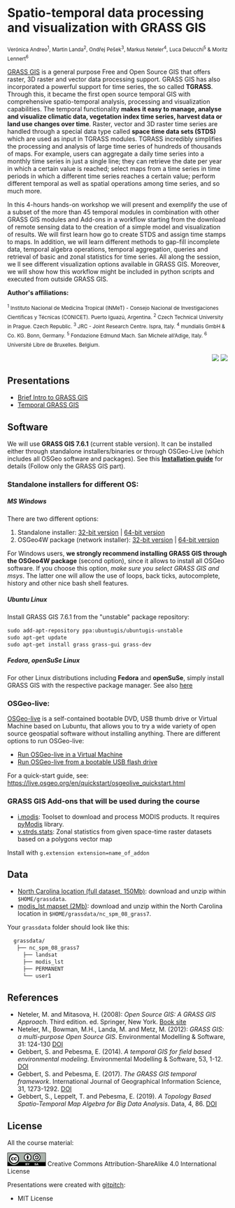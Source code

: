 # Spatio-temporal data processing and visualization with GRASS GIS

<sub>Verónica Andreo<sup>1</sup>, Martin Landa<sup>2</sup>, Ondřej Pešek<sup>3</sup>, Markus Neteler<sup>4</sup>, Luca Delucchi<sup>5</sup> & Moritz Lennert<sup>6</sup></sub>


[GRASS GIS](https://grass.osgeo.org) is a general purpose Free and Open 
Source GIS that offers raster, 3D raster and vector data processing support.
GRASS GIS has also incorporated a powerful support for time series, 
the so called **TGRASS**. Through this, it became the first open source 
temporal GIS with comprehensive spatio-temporal analysis, processing and
visualization capabilities. 
The temporal functionality **makes it easy to manage, analyse and 
visualize climatic data, vegetation index time series, harvest data or 
land use changes over time**. Raster, vector and 3D raster time series 
are handled through a special data type called **space time data sets 
(STDS)** which are used as input in TGRASS modules. TGRASS incredibly 
simplifies the processing and analysis of large time series of hundreds 
of thousands of maps. For example, users can aggregate a daily time 
series into a monthly time series in just a single line; they can 
retrieve the date per year in which a certain value is reached; select 
maps from a time series in time periods in which a different time 
series reaches a certain value; perform different temporal as well as 
spatial operations among time series, and so much more. 

In this 4-hours hands-on workshop we will present and exemplify the use 
of a subset of the more than 45 temporal modules in combination with 
other GRASS GIS modules and Add-ons in a workflow starting from the 
download of remote sensing data to the creation of a simple model and 
visualization of results. We will first learn how go to create STDS and 
assign time stamps to maps. In addition, we will learn different methods
to gap-fill incomplete data, temporal algebra operations, temporal 
aggregation, queries and retrieval of basic and zonal statistics for 
time series. All along the session, we ll see different visualization 
options available in GRASS GIS. Moreover, we will show how this 
workflow might be included in python scripts and executed from outside 
GRASS GIS.


**Author's affiliations:**

<sub>
<sup>1</sup> Instituto Nacional de Medicina Tropical (INMeT) - Consejo Nacional de Investigaciones Científicas y Técnicas (CONICET). Puerto Iguazú, Argentina.
<sup>2</sup> Czech Technical University in Prague. Czech Republic.
<sup>3</sup> JRC - Joint Research Centre. Ispra, Italy.
<sup>4</sup> mundialis GmbH & Co. KG. Bonn, Germany.
<sup>5</sup> Fondazione Edmund Mach. San Michele all’Adige, Italy.
<sup>6</sup> Université Libre de Bruxelles. Belgium.
</sub>


<p align="right">
    <img src="https://2019.foss4g.org/wp-content/uploads/2018/07/logo-site.png" width="250">
    <img src="https://grass.osgeo.org/uploads/images/logo/grassgis_logo_colorlogo_text_alphabg.png" width="150">
</p>

## Presentations

* [Brief Intro to GRASS GIS](https://gitpitch.com/veroandreo/tgrass-foss4g2019/master?p=slides/intro)
* [Temporal GRASS GIS](https://gitpitch.com/veroandreo/tgrass-foss4g2019/master?p=slides/tgrass)

## Software

We will use **GRASS GIS 7.6.1** (current stable version). It can be installed either 
through standalone installers/binaries or through OSGeo-Live (which includes all
OSGeo software and packages). See this 
[**Installation guide**](https://gitpitch.com/veroandreo/grass-gis-conae/master?p=slides/00_installation&grs=gitlab) 
for details (Follow only the GRASS GIS part).

### Standalone installers for different OS:

##### MS Windows

There are two different options:
1. Standalone installer: [32-bit version](https://grass.osgeo.org/grass76/binary/mswindows/native/x86/WinGRASS-7.6.1-1-Setup-x86.exe) | [64-bit version](https://grass.osgeo.org/grass76/binary/mswindows/native/x86_64/WinGRASS-7.6.1-1-Setup-x86_64.exe) 
2. OSGeo4W package (network installer): [32-bit version](http://download.osgeo.org/osgeo4w/osgeo4w-setup-x86.exe) | [64-bit version](http://download.osgeo.org/osgeo4w/osgeo4w-setup-x86_64.exe) 

For Windows users, **we strongly recommend installing GRASS GIS through the OSGeo4W package** (second option), 
since it allows to install all OSGeo software. If you choose this option, 
*make sure you select GRASS GIS and msys*. The latter one will allow 
the use of loops, back ticks, autocomplete, history and other nice bash shell
features.

##### Ubuntu Linux

Install GRASS GIS 7.6.1 from the "unstable" package repository:

```
sudo add-apt-repository ppa:ubuntugis/ubuntugis-unstable
sudo apt-get update
sudo apt-get install grass grass-gui grass-dev
```

##### Fedora, openSuSe Linux

For other Linux distributions including **Fedora** and **openSuSe**, simply install GRASS GIS with the respective package manager. See also [here](https://grass.osgeo.org/download/software/)

### OSGeo-live: 

[OSGeo-live](https://live.osgeo.org/) is a self-contained bootable DVD, USB thumb
drive or Virtual Machine based on Lubuntu, that allows you to try a wide variety
of open source geospatial software without installing anything. There are 
different options to run OSGeo-live:

* [Run OSGeo-live in a Virtual Machine](https://live.osgeo.org/en/quickstart/virtualization_quickstart.html)
* [Run OSGeo-live from a bootable USB flash drive](https://live.osgeo.org/en/quickstart/usb_quickstart.html)

For a quick-start guide, see: https://live.osgeo.org/en/quickstart/osgeolive_quickstart.html

### GRASS GIS Add-ons that will be used during the course

* [i.modis](https://grass.osgeo.org/grass7/manuals/addons/i.modis.html): Toolset to download and process MODIS products. It requires [ pyModis](http://www.pymodis.org/info.html#how-to-install-pymodis) library.
* [v.strds.stats](https://grass.osgeo.org/grass7/manuals/addons/v.strds.stats.html): Zonal statistics from given space-time raster datasets based on a polygons vector map

Install with `g.extension extension=name_of_addon`

## Data

* [North Carolina location (full dataset, 150Mb)](https://grass.osgeo.org/sampledata/north_carolina/nc_spm_08_grass7.zip): download and unzip within `$HOME/grassdata`.
* [modis_lst mapset (2Mb)](https://gitlab.com/veroandreo/curso-grass-gis-rioiv/raw/master/data/modis_lst.zip?inline=false): download and unzip within the North Carolina location in `$HOME/grassdata/nc_spm_08_grass7`.

Your `grassdata` folder should look like this:

```
  grassdata/
   ├── nc_spm_08_grass7
     ├── landsat
     ├── modis_lst
     ├── PERMANENT
     └── user1
```

## References

- Neteler, M. and Mitasova, H. (2008): *Open Source GIS: A GRASS GIS Approach*. Third edition. ed. Springer, New York. [Book site](https://grassbook.org/)
- Neteler, M., Bowman, M.H., Landa, M. and Metz, M. (2012): *GRASS GIS: a multi-purpose Open Source GIS*. Environmental Modelling & Software, 31: 124-130 [DOI](http://dx.doi.org/10.1016/j.envsoft.2011.11.014)
- Gebbert, S. and Pebesma, E. (2014). *A temporal GIS for field based environmental modeling*. Environmental Modelling & Software, 53, 1-12. [DOI](https://doi.org/10.1016/j.envsoft.2013.11.001)
- Gebbert, S. and Pebesma, E. (2017). *The GRASS GIS temporal framework*. International Journal of Geographical Information Science, 31, 1273-1292. [DOI](http://dx.doi.org/10.1080/13658816.2017.1306862)
- Gebbert, S., Leppelt, T. and Pebesma, E. (2019). *A Topology Based Spatio-Temporal Map Algebra for Big Data Analysis*. Data, 4, 86. [DOI](https://doi.org/10.3390/data4020086)

## License

All the course material:

[![Creative Commons License](assets/img/ccbysa.png)](http://creativecommons.org/licenses/by-sa/4.0/) Creative Commons Attribution-ShareAlike 4.0 International License

Presentations were created with [gitpitch](https://gitpitch.com/):

* MIT License

